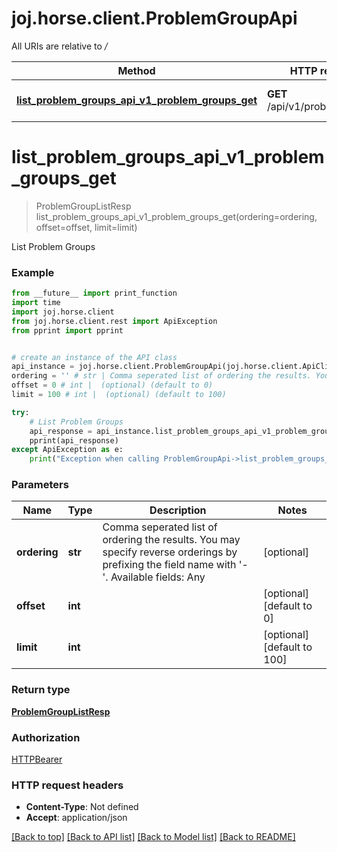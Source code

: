 # joj.horse.client.ProblemGroupApi

All URIs are relative to */*

Method | HTTP request | Description
------------- | ------------- | -------------
[**list_problem_groups_api_v1_problem_groups_get**](ProblemGroupApi.md#list_problem_groups_api_v1_problem_groups_get) | **GET** /api/v1/problem_groups | List Problem Groups

# **list_problem_groups_api_v1_problem_groups_get**
> ProblemGroupListResp list_problem_groups_api_v1_problem_groups_get(ordering=ordering, offset=offset, limit=limit)

List Problem Groups

### Example
```python
from __future__ import print_function
import time
import joj.horse.client
from joj.horse.client.rest import ApiException
from pprint import pprint


# create an instance of the API class
api_instance = joj.horse.client.ProblemGroupApi(joj.horse.client.ApiClient(configuration))
ordering = '' # str | Comma seperated list of ordering the results. You may specify reverse orderings by prefixing the field name with '-'.  Available fields: Any (optional)
offset = 0 # int |  (optional) (default to 0)
limit = 100 # int |  (optional) (default to 100)

try:
    # List Problem Groups
    api_response = api_instance.list_problem_groups_api_v1_problem_groups_get(ordering=ordering, offset=offset, limit=limit)
    pprint(api_response)
except ApiException as e:
    print("Exception when calling ProblemGroupApi->list_problem_groups_api_v1_problem_groups_get: %s\n" % e)
```

### Parameters

Name | Type | Description  | Notes
------------- | ------------- | ------------- | -------------
 **ordering** | **str**| Comma seperated list of ordering the results. You may specify reverse orderings by prefixing the field name with &#x27;-&#x27;.  Available fields: Any | [optional] 
 **offset** | **int**|  | [optional] [default to 0]
 **limit** | **int**|  | [optional] [default to 100]

### Return type

[**ProblemGroupListResp**](ProblemGroupListResp.md)

### Authorization

[HTTPBearer](../README.md#HTTPBearer)

### HTTP request headers

 - **Content-Type**: Not defined
 - **Accept**: application/json

[[Back to top]](#) [[Back to API list]](../README.md#documentation-for-api-endpoints) [[Back to Model list]](../README.md#documentation-for-models) [[Back to README]](../README.md)


